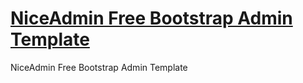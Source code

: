 # <a href="https://bootstrapdemos.wrappixel.com/coredash-bt/dist/main/index.html">NiceAdmin Free Bootstrap Admin Template</a>
NiceAdmin Free Bootstrap Admin Template